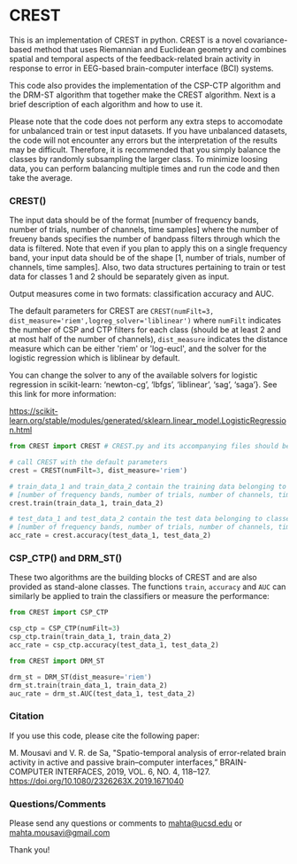 # CREST

This is an implementation of CREST in python. CREST is a novel covariance-based method that uses Riemannian and Euclidean geometry and combines spatial and temporal aspects of the feedback-related brain activity in response to error in EEG-based brain-computer interface (BCI) systems. 

This code also provides the implementation of the CSP-CTP algorithm and the DRM-ST algorithm that together make the CREST algorithm. Next is a brief description of each algorithm and how to use it.  

Please note that the code does not perform any extra steps to accomodate for unbalanced train or test input datasets. If you have unbalanced datasets, the code will not encounter any errors but the interpretation of the results may be difficult. Therefore, it is recommended that you simply balance the classes by randomly subsampling the larger class. To minimize loosing data, you can perform balancing multiple times and run the code and then take the average. 


### CREST()
The input data should be of the format [number of frequency bands, number of trials, number of channels, time samples] where the number of freueny bands specifies the number of bandpass filters through which the data is filtered. Note that even if you plan to apply this on a single frequency band, your input data should be of the shape [1, number of trials, number of channels, time samples]. Also, two data structures pertaining to train or test data for classes 1 and 2 should be separately given as input. 

Output measures come in two formats: classification accuracy and AUC. 

The default parameters for CREST are `CREST(numFilt=3, dist_measure='riem',logreg_solver='liblinear')` where `numFilt` indicates the number of CSP and CTP filters for each class (should be at least 2 and at most half of the number of channels), `dist_measure` indicates the distance measure which can be either 'riem' or 'log-eucl', and the solver for the logistic regression which is liblinear by default. 

You can change the solver to any of the available solvers for logistic regression in scikit-learn: ‘newton-cg’, ‘lbfgs’, ‘liblinear’, ‘sag’, ‘saga’}. See this link for more information: 

https://scikit-learn.org/stable/modules/generated/sklearn.linear_model.LogisticRegression.html

```python
from CREST import CREST # CREST.py and its accompanying files should be in your directory 

# call CREST with the default parameters
crest = CREST(numFilt=3, dist_measure='riem')    

# train_data_1 and train_data_2 contain the training data belonging to classes 1 and 2 each with the following format: 
# [number of frequency bands, number of trials, number of channels, time samples]
crest.train(train_data_1, train_data_2)

# test_data_1 and test_data_2 contain the test data belonging to classes 1 and 2 each with the following format: 
# [number of frequency bands, number of trials, number of channels, time samples]
acc_rate = crest.accuracy(test_data_1, test_data_2)
```

### CSP_CTP() and DRM_ST()

These two algorithms are the building blocks of CREST and are also provided as stand-alone classes.
The functions `train`, `accuracy` and `AUC` can similarly be applied to train the classifiers or measure the performance:

```python
from CREST import CSP_CTP

csp_ctp = CSP_CTP(numFilt=3)   
csp_ctp.train(train_data_1, train_data_2)
acc_rate = csp_ctp.accuracy(test_data_1, test_data_2)
```

```python
from CREST import DRM_ST

drm_st = DRM_ST(dist_measure='riem')
drm_st.train(train_data_1, train_data_2)
auc_rate = drm_st.AUC(test_data_1, test_data_2)
```

### Citation

If you use this code, please cite the following paper:

M. Mousavi and V. R. de Sa, "Spatio-temporal analysis of error-related brain activity in active and passive brain–computer interfaces,” BRAIN-COMPUTER INTERFACES, 2019, VOL. 6, NO. 4, 118–127. https://doi.org/10.1080/2326263X.2019.1671040

### Questions/Comments 
Please send any questions or comments to mahta@ucsd.edu or mahta.mousavi@gmail.com

Thank you! 
